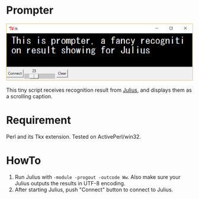 # Prompter

![Screenshot](/screenshot.png)

This tiny script receives recognition result from [Julius](http://github.com/julius-speech/julius), and displays them as a scrolling caption.

# Requirement

Perl and its Tkx extension.  Tested on ActivePerl/win32.

# HowTo

1. Run Julius with `-module -progout -outcode Ww`.  Also make sure your Julius outputs the results in UTF-8 encoding.
2. After starting Julius, push "Connect" button to connect to Julius.

